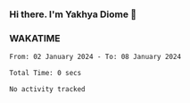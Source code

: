 ### Hi there. I'm Yakhya Diome 👋

### WAKATIME
<!--START_SECTION:waka-->

```txt
From: 02 January 2024 - To: 08 January 2024

Total Time: 0 secs

No activity tracked
```

<!--END_SECTION:waka-->
